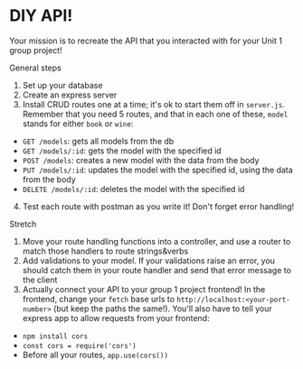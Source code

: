 # DIY API!
Your mission is to recreate the API that you interacted with for your Unit 1 group project!

General steps
1. Set up your database
2. Create an express server
3. Install CRUD routes one at a time; it's ok to start them off in `server.js`. Remember that you need 5 routes, and that in each one of these, `model` stands for either `book` or `wine`:
  - `GET /models`: gets all models from the db
  - `GET /models/:id`: gets the model with the specified id
  - `POST /models`: creates a new model with the data from the body
  - `PUT /models/:id`: updates the model with the specified id, using the data from the body
  - `DELETE /models/:id`: deletes the model with the specified id
4. Test each route with postman as you write it! Don't forget error handling!

Stretch
1. Move your route handling functions into a controller, and use a router to match those handlers to route strings&verbs 
2. Add validations to your model. If your validations raise an error, you should catch them in your route handler and send that error message to the client
3. Actually connect your API to your group 1 project frontend! In the frontend, change your `fetch` base urls to `http://localhost:<your-port-number>` (but keep the paths the same!). You'll also have to tell your express app to allow requests from your frontend:
  - `npm install cors`
  - `const cors = require('cors')`
  - Before all your routes, `app.use(cors())`
